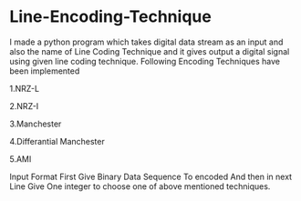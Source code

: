 # Line-Encoding-Technique
I made a python program which takes digital data stream as an input and also the name of Line Coding Technique and it gives output a digital signal using given line coding technique.
Following Encoding Techniques have been implemented

  1.NRZ-L
  
  2.NRZ-I
  
  3.Manchester
  
  4.Differantial Manchester
  
  5.AMI

Input Format
  First Give Binary Data Sequence To encoded And then in next Line Give One integer to choose one of above mentioned techniques.

